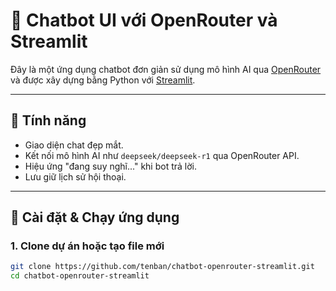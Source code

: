 # 🤖 Chatbot UI với OpenRouter và Streamlit

Đây là một ứng dụng chatbot đơn giản sử dụng mô hình AI qua [OpenRouter](https://openrouter.ai) và được xây dựng bằng Python với [Streamlit](https://streamlit.io).

---

## 🧰 Tính năng

- Giao diện chat đẹp mắt.
- Kết nối mô hình AI như `deepseek/deepseek-r1` qua OpenRouter API.
- Hiệu ứng "đang suy nghĩ..." khi bot trả lời.
- Lưu giữ lịch sử hội thoại.

---

## 🚀 Cài đặt & Chạy ứng dụng

### 1. Clone dự án hoặc tạo file mới

```bash
git clone https://github.com/tenban/chatbot-openrouter-streamlit.git
cd chatbot-openrouter-streamlit
